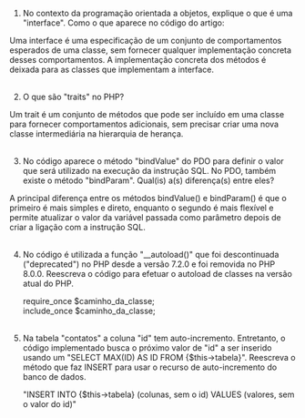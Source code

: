 1. No contexto da programação orientada a objetos, explique o que é uma "interface". Como o que aparece no código do artigo: </br>

Uma interface é uma especificação de um conjunto de comportamentos esperados de uma classe, sem fornecer qualquer implementação concreta desses comportamentos. A implementação concreta dos métodos é deixada para as classes que implementam a interface. </br> </br>

2. O que são "traits" no PHP? </br>

Um trait é um conjunto de métodos que pode ser incluído em uma classe para fornecer comportamentos adicionais, sem precisar criar uma nova classe intermediária na hierarquia de herança. </br> </br>

3. No código aparece o método "bindValue" do PDO para definir o valor que será utilizado na execução da instrução SQL. No PDO, também existe o método "bindParam". Qual(is) a(s) diferença(s) entre eles? </br>

A principal diferença entre os métodos bindValue() e bindParam() é que o primeiro é mais simples e direto, enquanto o segundo é mais flexível e permite atualizar o valor da variável passada como parâmetro depois de criar a ligação com a instrução SQL. </br> </br>

4. No código é utilizada a função "__autoload()" que foi descontinuada ("deprecated") no PHP desde a versão 7.2.0 e foi removida no PHP 8.0.0. Reescreva o código para efetuar o autoload de classes na versão atual do PHP. </br>

	require_once $caminho_da_classe; </br>
    include_once $caminho_da_classe;
</br> </br>
5. Na tabela "contatos" a coluna "id" tem auto-incremento. Entretanto, o código implementado busca o próximo valor de "id" a ser  inserido usando um "SELECT MAX(ID) AS ID FROM {$this->tabela}". Reescreva o método que faz INSERT para usar o recurso de auto-incremento do banco de dados. </br>

	"INSERT INTO {$this->tabela} (colunas, sem o id) VALUES (valores, sem o valor do id)"
